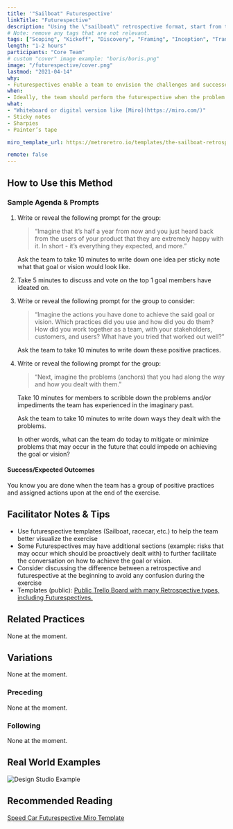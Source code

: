 ```yaml
---
title: '"Sailboat" Futurespective'
linkTitle: "Futurespective"
description: "Using the \"sailboat\" retrospective format, start from the goal to find ways on how to get there. Teams place themselves in the future by imagining that their goal has been reached. By exploring their imaginary past, teams agree how to work together to reach the goal."
# Note: remove any tags that are not relevant.
tags: ["Scoping", "Kickoff", "Discovery", "Framing", "Inception", "Transition", "Modernization", "Delivery"]
length: "1-2 hours"
participants: "Core Team"
# custom "cover" image example: "boris/boris.png"
image: "/futurespective/cover.png" 
lastmod: "2021-04-14"
why: 
- Futurespectives enable a team to envision the challenges and successes as they work towards a common goal. This will empower members to proactively align on drivers contributing to the goal, as well as minimize/mitigate “anchors” that may hinder the team from achieving it.
when:
- Ideally, the team should perform the futurespective when the problem and solution space has been defined. This will better allow the team to align their working agreements towards goals and objectives.
what:
- "Whiteboard or digital version like [Miro](https://miro.com/)" 
- Sticky notes
- Sharpies
- Painter’s tape

miro_template_url: https://metroretro.io/templates/the-sailboat-retrospective

remote: false
---
```

## How to Use this Method

### Sample Agenda & Prompts

1. Write or reveal the following prompt for the group: 

   > “Imagine that it’s half a year from now and you just heard back from the users of your product that they are extremely happy with it. In short - it’s everything they expected, and more.”

   Ask the team to take 10 minutes to write down one idea per sticky note what that goal or vision would look like.

1. Take 5 minutes to discuss and vote on the top 1 goal members have ideated on.

1. Write or reveal the following prompt for the group to consider:

   > “Imagine the actions you have done to achieve the said goal or vision. Which practices did you use and how did you do them? How did you work together as a team, with your stakeholders, customers, and users? What have you tried that worked out well?”

   Ask the team to take 10 minutes to write down these positive practices.

1. Write or reveal the following prompt for the group: 

   > “Next, imagine the problems (anchors) that you had along the way and how you dealt with them.”

   Take 10 minutes for members to scribble down the problems and/or impediments the team has experienced in the imaginary past.

   Ask the team to take 10 minutes to write down ways they dealt with the problems. 

   In other words, what can the team do today to mitigate or minimize problems that may occur in the future that could impede on achieving the goal or vision?

#### Success/Expected Outcomes

You know you are done when the team has a group of positive practices and assigned actions upon at the end of the exercise.

## Facilitator Notes & Tips
- Use futurespective templates (Sailboat, racecar, etc.) to help the team better visualize the exercise
- Some Futurespectives may have additional sections (example: risks that may occur which should be proactively dealt with) to further facilitate the conversation on how to achieve the goal or vision.
- Consider discussing the difference between a retrospective and futurespective at the beginning to avoid any confusion during the exercise
- Templates (public): [Public Trello Board with many Retrospective types, including Futurespectives.](https://metroretro.io/templates/the-sailboat-retrospective)
   

## Related Practices
None at the moment.

## Variations
None at the moment.

### Preceding
None at the moment.
 
### Following
None at the moment.

## Real World Examples
![Design Studio Example](/images/practices/futurespective/example.png)

## Recommended Reading
[Speed Car Futurespective Miro Template](https://metroretro.io/templates/the-speed-car-and-the-abyss)
